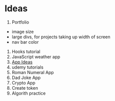 # Ideas

1. Portfolio
  - image size
  - large divs, for projects taking up width of screen
  - nav bar color
1. Hooks tutorial
1. JavaScript weather app
1. [App Ideas](https://github.com/florinpop17/app-ideas)
1. udemy tutorials
1. Roman Numeral App
1. Dad Joke App
1. Crypto App
1. Create token
1. Algorith practice
